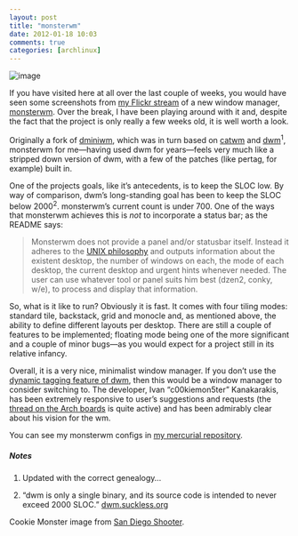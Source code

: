 ```yaml
---
layout: post
title: "monsterwm"
date: 2012-01-18 10:03
comments: true
categories: [archlinux]
---
```

![image](http://dl.dropbox.com/u/261312/Blog-images/monster.jpg)

If you have visited here at all over the last couple of weeks, you would
have seen some screenshots from 
[my Flickr stream](http://www.flickr.com/photos/jasonwryan/ "All of my screenshots on Flickr")
of a new window manager,
[monsterwm](https://github.com/c00kiemon5ter/monsterwm "Project on Github").
Over the break, I have been playing around with it and, despite the fact
that the project is only really a few weeks old, it is well worth a
look.

Originally a fork of
[dminiwm](https://github.com/moetunes/dminiwm "dminiwm on Github"),
which was in turn based on
[catwm](https://github.com/pyknite/catwm "Project on Github") and
[dwm](http://dwm.suckless.org "dwm on suckless")<sup>1</sup>, monsterwm for
me—having used dwm for years—feels very much like a stripped down
version of dwm, with a few of the patches (like pertag, for example)
built in.

One of the projects goals, like it’s antecedents, is to keep the SLOC
low. By way of comparison, dwm’s long-standing goal has been to keep the
SLOC below 2000<sup>2</sup>. monsterwm’s current count is under 700. One of the
ways that monsterwm achieves this is *not* to incorporate a status bar;
as the README says:

> Monsterwm does not provide a panel and/or statusbar itself. Instead it
> adheres to the [UNIX philosophy](http://en.wikipedia.org/wiki/Unix_philosophy "Wikipedia entry")
> and outputs information about the existent desktop, the number of
> windows on each, the mode of each desktop, the current desktop and
> urgent hints whenever needed. The user can use whatever tool or panel
> suits him best (dzen2, conky, w/e), to process and display that
> information.

So, what is it like to run? Obviously it is fast. It comes with four
tiling modes: standard tile, backstack, grid and monocle and, as
mentioned above, the ability to define different layouts per desktop.
There are still a couple of features to be implemented; floating mode
being one of the more significant and a couple of minor bugs—as you
would expect for a project still in its relative infancy.

Overall, it is a very nice, minimalist window manager. If you don’t use
the [dynamic tagging feature of dwm](http://lubutu.com/rant/dwm-faq "CLS on dwm's tagging feature"),
then this would be a window manager to consider switching to. The
developer, Ivan “c00kiemon5ter” Kanakarakis, has been extremely
responsive to user’s suggestions and requests (the 
[thread on the Arch boards](https://bbs.archlinux.org/viewtopic.php?id=132122 "Arch Linux forums: monsterwm thread")
is quite active) and has been admirably clear about his vision for the
wm.

You can see my monsterwm configs in 
[my mercurial repository](http://beta.intuxication.org/jasonwryan/archer/browse/tip/Build/monsterwm-git "Intuxication repo: monsterwm").

##### Notes
1. Updated with the correct genealogy…

2. “dwm is only a single binary, and its source code is intended to
never exceed 2000 SLOC.” [dwm.suckless.org](http:..dwm.suckless.org "dwm homepage")

Cookie Monster image from [San Diego Shooter](http://www.flickr.com/photos/nathaninsandiego/3757033518/ "Creative Commons image on Flickr").
